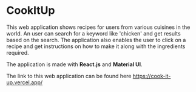 # CookItUp
This web application shows recipes for users from various cuisines in the world. 
An user can search for a keyword like 'chicken' and get results based on the search.
The application also enables the user to click on a recipe and get instructions on how to make it
along with the ingredients required.

The application is made with **React.js** and **Material UI**.

The link to this web application can be found here https://cook-it-up.vercel.app/
